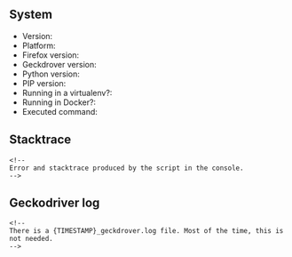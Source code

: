<!-- General description of the problem. -->

## System
* Version: <!-- RatS version or commit hash -->
* Platform: <!-- e.g. Linux/MacOS/Windows + version -->
* Firefox version: <!-- from the about dialogue -->
* Geckdrover version: <!-- `geckodriver --version` -->
* Python version: <!-- `python --version` -->
* PIP version: <!-- `pip --version` -->
* Running in a virtualenv?: <!-- yes or no -->
* Running in Docker?: <!-- yes or no -->
* Executed command: <!-- e.g. `python3 transfer_ratings.py -s trakt -d imdb` -->


## Stacktrace
```
<!--
Error and stacktrace produced by the script in the console.
-->
```

## Geckodriver log
```
<!--
There is a {TIMESTAMP}_geckdrover.log file. Most of the time, this is not needed.
-->
```
